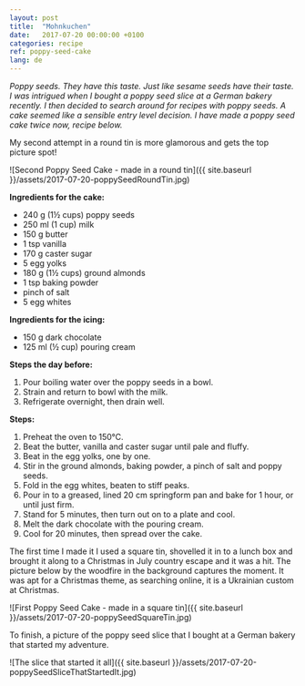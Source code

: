 ```yaml
---
layout: post
title:  "Mohnkuchen"
date:   2017-07-20 00:00:00 +0100
categories: recipe
ref: poppy-seed-cake
lang: de
---
```


*Poppy seeds. They have this taste. Just like sesame seeds have their taste. I was intrigued when I bought a poppy seed slice at a German bakery recently. I then decided to search around for recipes with poppy seeds. A cake seemed like a sensible entry level decision. I have made a poppy seed cake twice now, recipe below.*

My second attempt in a round tin is more glamorous and gets the top picture spot!

![Second Poppy Seed Cake  - made in a round tin]({{ site.baseurl }}/assets/2017-07-20-poppySeedRoundTin.jpg)

**Ingredients for the cake:**
* 240 g (1½ cups) poppy seeds
* 250 ml (1 cup) milk
* 150 g butter
* 1 tsp vanilla
* 170 g caster sugar
* 5 egg yolks
* 180 g (1½ cups) ground almonds
* 1 tsp baking powder
* pinch of salt
* 5 egg whites

**Ingredients for the icing:**
* 150 g dark chocolate
* 125 ml (½ cup) pouring cream

**Steps the day before:**
1. Pour boiling water over the poppy seeds in a bowl.
2. Strain and return to bowl with the milk.
3. Refrigerate overnight, then drain well.

**Steps:**
1. Preheat the oven to 150°C.
2. Beat the butter, vanilla and caster sugar until pale and fluffy.
3. Beat in the egg yolks, one by one.
4. Stir in the ground almonds, baking powder, a pinch of salt and poppy seeds.
5. Fold in the egg whites, beaten to stiff peaks.
6. Pour in to a greased, lined 20 cm springform pan and bake for 1 hour, or until just firm.
7. Stand for 5 minutes, then turn out on to a plate and cool.
8. Melt the dark chocolate with the pouring cream.
9. Cool for 20 minutes, then spread over the cake.

The first time I made it I used a square tin, shovelled it in to a lunch box and brought it along to a Christmas in July country escape and it was a hit. The picture below by the woodfire in the background captures the moment. It was apt for a Christmas theme, as searching online, it is a Ukrainian custom at Christmas.

![First Poppy Seed Cake  - made in a square tin]({{ site.baseurl }}/assets/2017-07-20-poppySeedSquareTin.jpg)

To finish, a picture of the poppy seed slice that I bought at a German bakery that started my adventure.

![The slice that started it all]({{ site.baseurl }}/assets/2017-07-20-poppySeedSliceThatStartedIt.jpg)
